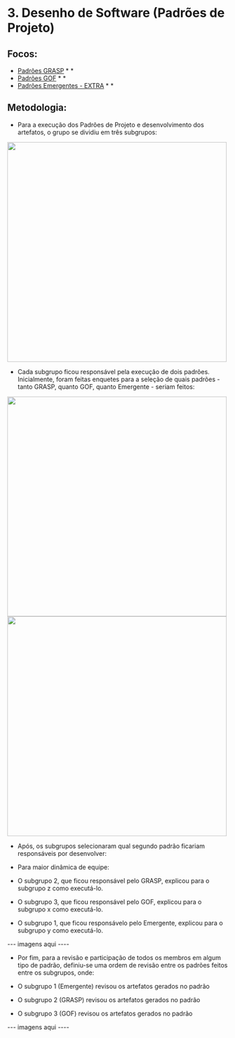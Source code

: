 # 3. Desenho de Software (Padrões de Projeto)

## Focos:

- [Padrões GRASP](/PadroesDeProjeto/3.1.GRASPs.md) 
    * 
    * 
- [Padrões GOF](/PadroesDeProjeto/3.2.GoFs.md) 
    * 
    * 
- [Padrões Emergentes - EXTRA](/PadroesDeProjeto/3.3.PadroesExtra.md)
    * 
    * 

## Metodologia:

* Para a execução dos Padrões de Projeto e desenvolvimento dos artefatos, o grupo se dividiu em três subgrupos:

<img src="./IMG/Padrões/Rastreabilidade/divisaogrupo.jpg" width="500" height="">

* Cada subgrupo ficou responsável pela execução de dois padrões. Inicialmente, foram feitas enquetes para a seleção de quais padrões - tanto GRASP, quanto GOF, quanto Emergente - seriam feitos:

<img src="./IMG/Padrões/Rastreabilidade/escolha-grupo2.jpg" width="500" height="">

<img src="./IMG/Padrões/Rastreabilidade/escolha-grupo3.jpg" width="500" height="">

* Após, os subgrupos selecionaram qual segundo padrão ficariam responsáveis por desenvolver:

* Para maior dinâmica de equipe:

- O subgrupo 2, que ficou responsável pelo GRASP, explicou para o subgrupo z como executá-lo.

- O subgrupo 3, que ficou responsável pelo GOF, explicou para o subgrupo x como executá-lo.

- O subgrupo 1, que ficou responsávelo pelo Emergente, explicou para o subgrupo y como executá-lo.

--- imagens aqui ----

* Por fim, para a revisão e participação de todos os membros em algum tipo de padrão, definiu-se uma ordem de revisão entre os padrões feitos entre os subgrupos, onde:

- O subgrupo 1 (Emergente) revisou os artefatos gerados no padrão 

- O subgrupo 2 (GRASP) revisou os artefatos gerados no padrão

- O subgrupo 3 (GOF) revisou os artefatos gerados no padrão 

--- imagens aqui ----
